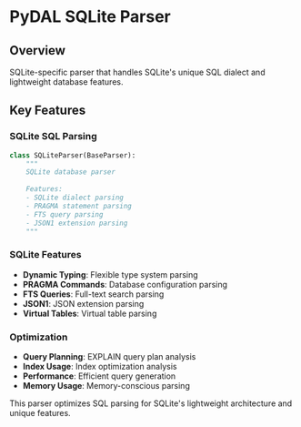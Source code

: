 # PyDAL SQLite Parser

## Overview
SQLite-specific parser that handles SQLite's unique SQL dialect and lightweight database features.

## Key Features

### SQLite SQL Parsing
```python
class SQLiteParser(BaseParser):
    """
    SQLite database parser
    
    Features:
    - SQLite dialect parsing
    - PRAGMA statement parsing
    - FTS query parsing
    - JSON1 extension parsing
    """
```

### SQLite Features
- **Dynamic Typing**: Flexible type system parsing
- **PRAGMA Commands**: Database configuration parsing
- **FTS Queries**: Full-text search parsing
- **JSON1**: JSON extension parsing
- **Virtual Tables**: Virtual table parsing

### Optimization
- **Query Planning**: EXPLAIN query plan analysis
- **Index Usage**: Index optimization analysis
- **Performance**: Efficient query generation
- **Memory Usage**: Memory-conscious parsing

This parser optimizes SQL parsing for SQLite's lightweight architecture and unique features.